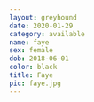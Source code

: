 ```yaml
---
layout: greyhound
date: 2020-01-29
category: available
name: faye
sex: female
dob: 2018-06-01
color: black
title: Faye
pic: faye.jpg
---
```


